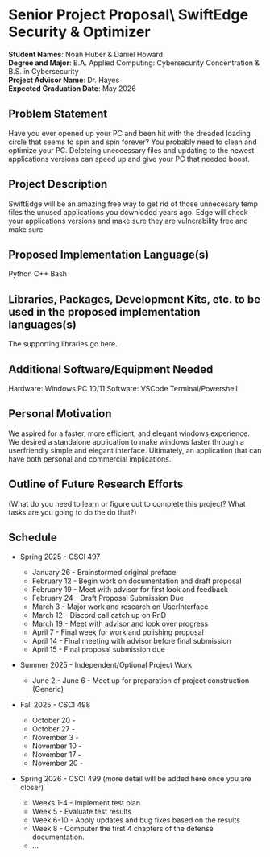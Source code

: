 Senior Project Proposal\ 
SwiftEdge Security & Optimizer  
===================================================

**Student Names**: Noah Huber & Daniel Howard  
**Degree and Major**: B.A. Applied Computing: Cybersecurity Concentration & B.S. in Cybersecurity\
**Project Advisor Name**: Dr. Hayes\
**Expected Graduation Date**: May 2026


Problem Statement
-----------------

Have you ever opened up your PC and been hit with the dreaded loading circle that seems to spin and spin forever?
You probably need to clean and optimize your PC. Deleteing uneccessary files and updating to the newest applications versions
can speed up and give your PC that needed boost.


Project Description
-------------------

SwiftEdge will be an amazing free way to get rid of those unnecesary temp files the unused applications you downloded
years ago. Edge will check your applications versions and make sure they are vulnerability free and make sure


Proposed Implementation Language(s) 
-----------------------------------

Python
C++
Bash


Libraries, Packages, Development Kits, etc. to be used in the proposed implementation languages(s)
--------------------------------------------------------------------------------------------------

The supporting libraries go here.


Additional Software/Equipment Needed
------------------------------------

Hardware:
Windows PC 10/11
Software:
VSCode
Terminal/Powershell

Personal Motivation
-------------------

We aspired for a faster, more efficient, and elegant windows experience. 
We desired a standalone application to make windows faster through a userfriendly simple and elegant interface.
Ultimately, an application that can have both personal and commercial implications.

Outline of Future Research Efforts
----------------------------------

(What do you need to learn or figure out to complete this project? What tasks are you going to do the do that?)

Schedule
--------

*   Spring 2025 - CSCI 497
    -   January 26 - Brainstormed original preface
    -   February 12 - Begin work on documentation and draft proposal
    -   February 19 - Meet with advisor for first look and feedback
    -   February 24 - Draft Proposal Submission Due
    -   March 3  - Major work and research on UserInterface
    -   March 12 - Discord call catch up on RnD
    -   March 19 - Meet with advisor and look over progress
	-   April 7 - Final week for work and polishing proposal
    -   April 14 - Final meeting with advisor before final submission
    -   April 15 - Final proposal submission due

*   Summer 2025 - Independent/Optional Project Work
    -   June 2 - June 6 - Meet up for preparation of project construction (Generic)

*   Fall 2025 - CSCI 498
    -   October 20 - 
    -   October 27 - 
    -   November 3 - 
    -   November 10 - 
    -   November 17 - 
    -   November 20 - 

*   Spring 2026 - CSCI 499 (more detail will be added here once you are closer)
    -   Weeks 1-4 - Implement test plan
    -   Week 5 - Evaluate test results
    -   Week 6-10 - Apply updates and bug fixes based on the results
    -   Week 8 - Computer the first 4 chapters of the defense documentation.
    -   ...
